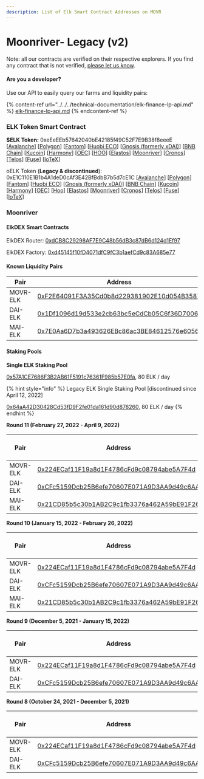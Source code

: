 ```yaml
---
description: List of Elk Smart Contract Addresses on MOVR
---
```


# Moonriver- Legacy (v2)

Note: all our contracts are verified on their respective explorers. If you find any contract that is not verified, [please let us know](mailto:hello@elk.finance).

#### Are you a developer?

Use our API to easily query our farms and liquidity pairs:

{% content-ref url="../../../technical-documentation/elk-finance-lp-api.md" %}
[elk-finance-lp-api.md](../../../technical-documentation/elk-finance-lp-api.md)
{% endcontent-ref %}

### ELK Token Smart Contract

**$ELK Token:** 0xeEeEEb57642040bE42185f49C52F7E9B38f8eeeE \[[Avalanche](https://snowscan.xyz/token/0xeeeeeb57642040be42185f49c52f7e9b38f8eeee)] \[[Polygon](https://polygonscan.com/token/0xeEeEEb57642040bE42185f49C52F7E9B38f8eeeE)] \[[Fantom](https://ftmscan.com/token/0xeEeEEb57642040bE42185f49C52F7E9B38f8eeeE)] \[[Huobi ECO](https://hecoinfo.com/token/0xeEeEEb57642040bE42185f49C52F7E9B38f8eeeE)] \[[Gnosis (formerly xDAI)](https://blockscout.com/xdai/mainnet/token/0xeEeEEb57642040bE42185f49C52F7E9B38f8eeeE/token-transfers)] \[[BNB Chain](https://bscscan.com/token/0xeEeEEb57642040bE42185f49C52F7E9B38f8eeeE)] \[[Kucoin](https://explorer.kcc.io/en/token/0xeeeeeb57642040be42185f49c52f7e9b38f8eeee)] \[[Harmony](https://explorer.harmony.one/address/0xeEeEEb57642040bE42185f49C52F7E9B38f8eeeE)] \[[OEC](https://www.oklink.com/en/okc/address/0xeeeeeb57642040be42185f49c52f7e9b38f8eeee)] \[[HOO](https://hooscan.com/token/0xeEeEEb57642040bE42185f49C52F7E9B38f8eeeE)] \[[Elastos](https://esc.elastos.io/token/0xeEeEEb57642040bE42185f49C52F7E9B38f8eeeE/token-transfers)] \[[Moonriver](https://blockscout.moonriver.moonbeam.network/token/0xeEeEEb57642040bE42185f49C52F7E9B38f8eeeE/token-transfers)] \[[Cronos](https://cronos.org/explorer/token/0xeEeEEb57642040bE42185f49C52F7E9B38f8eeeE/token-transfers)] \[[Telos](https://www.teloscan.io/address/0xeeeeeb57642040be42185f49c52f7e9b38f8eeee)] \[[Fuse](https://explorer.fuse.io/token/0xeEeEEb57642040bE42185f49C52F7E9B38f8eeeE/token-transfers)] \[[IoTeX](https://iotexscout.io/address/0xeEeEEb57642040bE42185f49C52F7E9B38f8eeeE)]



oELK Token (**Legacy & discontinued**): 0xE1C110E1B1b4A1deD0cAf3E42BfBdbB7b5d7cE1C \[[Avalanche](https://cchain.explorer.avax.network/address/0xE1C110E1B1b4A1deD0cAf3E42BfBdbB7b5d7cE1C)] \[[Polygon](https://polygonscan.com/address/0xE1C110E1B1b4A1deD0cAf3E42BfBdbB7b5d7cE1C)] \[[Fantom](https://ftmscan.com/address/0xE1C110E1B1b4A1deD0cAf3E42BfBdbB7b5d7cE1C)] \[[Huobi ECO](https://hecoinfo.com/address/0xE1C110E1B1b4A1deD0cAf3E42BfBdbB7b5d7cE1C)] \[[Gnosis (formerly xDAI)](https://blockscout.com/xdai/mainnet/address/0xE1C110E1B1b4A1deD0cAf3E42BfBdbB7b5d7cE1C)] \[[BNB Chain](https://bscscan.com/address/0xE1C110E1B1b4A1deD0cAf3E42BfBdbB7b5d7cE1C)] \[[Kucoin](https://explorer.kcc.io/address/0xE1C110E1B1b4A1deD0cAf3E42BfBdbB7b5d7cE1C)] \[[Harmony](https://explorer.harmony.one/address/0xE1C110E1B1b4A1deD0cAf3E42BfBdbB7b5d7cE1C)] \[[OEC](https://www.oklink.com/okexchain/address/0xE1C110E1B1b4A1deD0cAf3E42BfBdbB7b5d7cE1C)] \[[Hoo](https://hooscan.com/address/0xE1C110E1B1b4A1deD0cAf3E42BfBdbB7b5d7cE1C)] \[[Elastos](https://esc.elastos.io/address/0xE1C110E1B1b4A1deD0cAf3E42BfBdbB7b5d7cE1C)] \[[Moonriver](https://blockscout.moonriver.moonbeam.network/address/0xE1C110E1B1b4A1deD0cAf3E42BfBdbB7b5d7cE1C)] \[[Cronos](https://cronos.crypto.org/explorer/address/0xE1C110E1B1b4A1deD0cAf3E42BfBdbB7b5d7cE1C/transactions)] \[[Telos](https://www.teloscan.io/evm/address/0xE1C110E1B1b4A1deD0cAf3E42BfBdbB7b5d7cE1C)] \[[Fuse](https://explorer.fuse.io/address/0xE1C110E1B1b4A1deD0cAf3E42BfBdbB7b5d7cE1C/transactions)] \[[IoTeX](https://iotexscout.io/address/0xe1cE1c0fa22EC693bAca6F5076bcdC4D0183DE1C)]



### Moonriver

#### ElkDEX Smart Contracts

ElkDEX Router: [0xdCB8C29298AF7E9C48b56dB3c87dB6d124d1Ef97](https://blockscout.moonriver.moonbeam.network/address/0xdCB8C29298AF7E9C48b56dB3c87dB6d124d1Ef97/transactions)

ElkDEX Factory: [0xd45145f10fD4071dfC9fC3b1aefCd9c83A685e77](https://blockscout.moonriver.moonbeam.network/address/0xd45145f10fD4071dfC9fC3b1aefCd9c83A685e77/transactions)

#### Known Liquidity Pairs

| Pair     | Address                                                                                                                                                     |
| -------- | ----------------------------------------------------------------------------------------------------------------------------------------------------------- |
| MOVR-ELK | [0xF2E64091F3A35Cd0b8d229381902E10d054B3587](https://blockscout.moonriver.moonbeam.network/address/0xF2E64091F3A35Cd0b8d229381902E10d054B3587/transactions) |
| DAI-ELK  | [0x1Df1096d19d533e2cb63bc5eCdCb05C6f36D7006](https://blockscout.moonriver.moonbeam.network/address/0x1Df1096d19d533e2cb63bc5eCdCb05C6f36D7006/transactions) |
| MAI-ELK  | [0x7E0Aa6D7b3a493626EBc86ac3BE84612576e6056](https://blockscout.moonriver.moonbeam.network/address/0x7E0Aa6D7b3a493626EBc86ac3BE84612576e6056/transactions) |

#### Staking Pools

**Single ELK Staking Pool**

[0x57A1CE7686F3B2AB61F5191c76361F985b57E0fa](https://blockscout.moonriver.moonbeam.network/address/0x57A1CE7686F3B2AB61F5191c76361F985b57E0fa/transactions), 80 ELK / day

{% hint style="info" %}
Legacy ELK Single Staking Pool \[discontinued since April 12, 2022]

[0x64aA42D30428Cd53fD9F2fe01da161d90d878260](https://blockscout.moonriver.moonbeam.network/address/0x64aA42D30428Cd53fD9F2fe01da161d90d878260), 80 ELK / day
{% endhint %}

**Round 11 (February 27, 2022 - April 9, 2022)**

| Pair     | Address                                                                                                                                                     | ELK / day |
| -------- | ----------------------------------------------------------------------------------------------------------------------------------------------------------- | --------- |
| MOVR-ELK | [0x224ECaf11F19a8d1F4786cFd9c08794abe5A7F4d](https://blockscout.moonriver.moonbeam.network/address/0x224ECaf11F19a8d1F4786cFd9c08794abe5A7F4d)              | 200       |
| DAI-ELK  | [0xCFc5159Dcb25B6efe70607E071A9D3AA9d49c6AA](https://blockscout.moonriver.moonbeam.network/address/0xCFc5159Dcb25B6efe70607E071A9D3AA9d49c6AA)              | 40        |
| MAI-ELK  | [0x21CD85b5c30b1AB2C9c1fb3376a462A59bE91F26](https://blockscout.moonriver.moonbeam.network/address/0x21CD85b5c30b1AB2C9c1fb3376a462A59bE91F26/transactions) | 25        |

**Round 10 (January 15, 2022 - February 26, 2022)**

| Pair     | Address                                                                                                                                                     | ELK / day |
| -------- | ----------------------------------------------------------------------------------------------------------------------------------------------------------- | --------- |
| MOVR-ELK | [0x224ECaf11F19a8d1F4786cFd9c08794abe5A7F4d](https://blockscout.moonriver.moonbeam.network/address/0x224ECaf11F19a8d1F4786cFd9c08794abe5A7F4d)              | 180       |
| DAI-ELK  | [0xCFc5159Dcb25B6efe70607E071A9D3AA9d49c6AA](https://blockscout.moonriver.moonbeam.network/address/0xCFc5159Dcb25B6efe70607E071A9D3AA9d49c6AA)              | 43        |
| MAI-ELK  | [0x21CD85b5c30b1AB2C9c1fb3376a462A59bE91F26](https://blockscout.moonriver.moonbeam.network/address/0x21CD85b5c30b1AB2C9c1fb3376a462A59bE91F26/transactions) | 25        |

**Round 9 (December 5, 2021 - January 15, 2022)**

| Pair     | Address                                                                                                                                        | ELK / day |
| -------- | ---------------------------------------------------------------------------------------------------------------------------------------------- | --------- |
| MOVR-ELK | [0x224ECaf11F19a8d1F4786cFd9c08794abe5A7F4d](https://blockscout.moonriver.moonbeam.network/address/0x224ECaf11F19a8d1F4786cFd9c08794abe5A7F4d) | 300       |
| DAI-ELK  | [0xCFc5159Dcb25B6efe70607E071A9D3AA9d49c6AA](https://blockscout.moonriver.moonbeam.network/address/0xCFc5159Dcb25B6efe70607E071A9D3AA9d49c6AA) | 75        |

**Round 8 (October 24, 2021 - December 5, 2021)**

| Pair     | Address                                                                                                                                        | ELK / day |
| -------- | ---------------------------------------------------------------------------------------------------------------------------------------------- | --------- |
| MOVR-ELK | [0x224ECaf11F19a8d1F4786cFd9c08794abe5A7F4d](https://blockscout.moonriver.moonbeam.network/address/0x224ECaf11F19a8d1F4786cFd9c08794abe5A7F4d) | 400       |
| DAI-ELK  | [0xCFc5159Dcb25B6efe70607E071A9D3AA9d49c6AA](https://blockscout.moonriver.moonbeam.network/address/0xCFc5159Dcb25B6efe70607E071A9D3AA9d49c6AA) | 100       |
